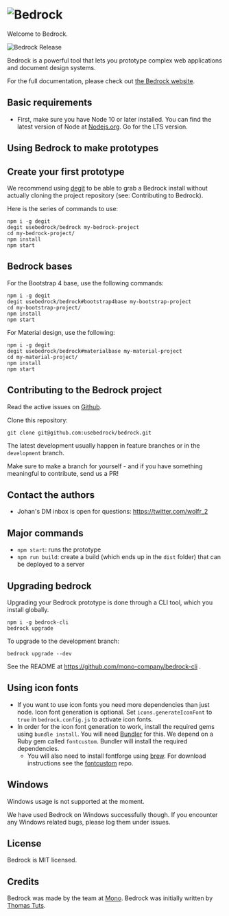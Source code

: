 # ![Bedrock](https://bedrockapp.org/wp-content/themes/bedrock/images/logo-black.svg)

Welcome to Bedrock.

![Bedrock Release](https://img.shields.io/github/release/usebedrock/bedrock.svg)

Bedrock is a powerful tool that lets you prototype complex web applications and document design systems.

For the full documentation, please check out [the Bedrock website](https://bedrockapp.org/).

## Basic requirements

* First, make sure you have Node 10 or later installed. You can find the latest version of Node at [Nodejs.org](https://nodejs.org/en/). Go for the LTS version.

## Using Bedrock to make prototypes

## Create your first prototype

We recommend using <a href="https://github.com/Rich-Harris/degit">degit</a> to be able to grab a Bedrock install without actually cloning the project repository (see: Contributing to Bedrock).

Here is the series of commands to use:

    npm i -g degit
    degit usebedrock/bedrock my-bedrock-project
    cd my-bedrock-project/
    npm install
    npm start

## Bedrock bases

For the Bootstrap 4 base, use the following commands:

    npm i -g degit
    degit usebedrock/bedrock#bootstrap4base my-bootstrap-project
    cd my-bootstrap-project/
    npm install
    npm start

For Material design, use the following:

    npm i -g degit
    degit usebedrock/bedrock#materialbase my-material-project
    cd my-material-project/
    npm install
    npm start


## Contributing to the Bedrock project

Read the active issues on <a href="https://github.com/usebedrock/bedrock/issues">Github</a>.

Clone this repository:

    git clone git@github.com:usebedrock/bedrock.git
    
The latest development usually happen in feature branches or in the `development` branch.

Make sure to make a branch for yourself - and if you have something meaningful to contribute, send us a PR!

## Contact the authors

* Johan's DM inbox is open for questions: https://twitter.com/wolfr_2

## Major commands

* `npm start`: runs the prototype
* `npm run build`: create a build (which ends up in the `dist` folder) that can be deployed to a server

## Upgrading bedrock

Upgrading your Bedrock prototype is done through a CLI tool, which you install globally.

    npm i -g bedrock-cli
    bedrock upgrade

To upgrade to the development branch:

    bedrock upgrade --dev

See the README at https://github.com/mono-company/bedrock-cli .

## Using icon fonts

* If you want to use icon fonts you need more dependencies than just node. Icon font generation is optional. Set `icons.generateIconFont` to `true` in `bedrock.config.js` to activate icon fonts.
* In order for the icon font generation to work, install the required gems using `bundle install`. You will need [Bundler](http://bundler.io) for this. We depend on a Ruby gem called `fontcustom`. Bundler will install the required dependencies.
    * You will also need to install fontforge using [brew](http://brew.sh). For download instructions see the [fontcustom](https://github.com/FontCustom/fontcustom#installation) repo.

## Windows

Windows usage is not supported at the moment.

We have used Bedrock on Windows successfully though. If you encounter any Windows related bugs, please log them under issues.

## License

Bedrock is MIT licensed.

## Credits

Bedrock was made by the team at [Mono](https://mono.company). Bedrock was initially written by [Thomas Tuts](http://thomastuts.com/).
